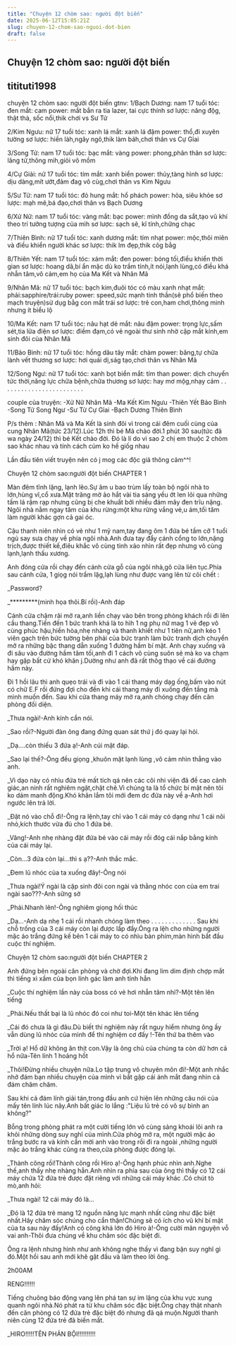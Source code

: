 ```yaml
---
title: "Chuyện 12 chòm sao: người đột biến"
date: 2025-06-12T15:05:21Z
slug: chuyen-12-chom-sao-nguoi-dot-bien
draft: false
---
```


## Chuyện 12 chòm sao: người đột biến

## titituti1998

chuyện 12 chòm sao: người đột biến
gtnv: 
1/Bạch Dương: nam 17 tuổi
tóc: đen
mắt: cam
power: mắt bắn ra tia lazer, tai cực thính
sơ lược: năng độg, thật thà, sốc nổi,thik chơi vs Sư Tử
 
 
2/Kim Ngưu: nữ 17 tuổi
tóc: xanh lá 
mắt: xanh lá đậm
power: thổ,đi xuyên tường
sơ lược: hiền làh,ngây ngô,thik làm báh,chơi thân vs Cự Gỉai
 
3/Song Tử: nam 17 tuổi
tóc: bạc
mắt: vàng
power: phong,phân thân
sơ lược: lãng tử,thông mih,giỏi võ mồm
 
 
4/Cự Giải: nữ 17 tuổi
tóc: tím
mắt: xanh biển
power: thủy,tàng hình
sơ lược: dịu dàng,mít ướt,đảm đag vô cùg,chơi thân vs Kim Ngưu
 
 
5/Sư Tử: nam 17 tuổi
tóc: đỏ hung
mắt: hổ phách
power: hỏa, siêu khỏe
sơ lược: mạh mẽ,bá đạo,chơi thân vs Bạch Dương
 
 
6/Xử Nữ: nam 17 tuổi
tóc: vàng
mắt: bạc
power: mình đồng da sắt,tạo vũ khí theo trí tưởng tượng của mìh
sơ lược: sạch sẽ, kĩ tính,chững chạc
 
 
7/Thiên Bình: nữ 17 tuổi
tóc: xanh dương
mắt: tím nhạt
power: mộc,thôi miên và điều khiển người khác
sơ lược: thik lm đẹp,thik côg bằg
 
 
8/Thiên Yết: nam 17 tuổi
tóc: xám
mắt: đen
power: bóng tối,điều khiển thời gian
sơ lược: hoang dã,bí ẩn mặc dù ko trầm tính,ít nói,lạnh lùng,có điều khá nhẫn tâm,vô cảm,em họ của Ma Kết và Nhân Mã
 
 
9/Nhân Mã: nữ 17 tuổi
tóc: bạch kim,đuôi tóc có màu xanh nhạt
mắt: phải:sapphire/trái:ruby
power: speed,sức mạnh tinh thần(sẽ phổ biến theo mạch truyện)sử dụg bằg con mắt trái
sơ lược: trẻ con,ham chơi,thông minh nhưng ít biểu lộ
 
 
10/Ma Kết: nam 17 tuổi
tóc: nâu hạt dẻ
mắt: nâu đậm
power: trọng lực,sấm sét,tia lửa điện
sơ lược: điềm đạm,có vẻ ngoài thư sinh nhờ cặp mắt kính,em sinh đôi của Nhân Mã
 
 
11/Bảo Bình: nữ 17 tuổi
tóc: hồng dâu tây
mắt: chàm
power: băng,tự chữa lành vết thương
sơ lược: hơi quái dị,ság tạo,chơi thân vs Nhân Mã
 
 
12/Song Ngư: nữ 17 tuổi
tóc: xanh bọt biển
mắt: tím than
power: dịch chuyển tức thời,năng lực chữa bệnh,chữa thương
sơ lược: hay mơ mộg,nhạy cảm
.
.
.
.
.
.
.
.
.
.
.
.
.
.
.
.
.
.
.
.
.
.
.
.
 
 
couple của truyện:
-Xử Nữ Nhân Mã
-Ma Kết Kim Ngưu
-Thiên Yết Bảo Bình
-Song Tử Song Ngư
-Sư Tử Cự Gỉai
-Bạch Dương Thiên Bình
 
 
P/s thêm : Nhân Mã và Ma Kết là sinh đôi vì trong cái đêm cuối cùng của cung Nhân Mã(tức 23/12).Lúc 12h thì bé Mã chào đời.1 phút 30 sau(tức đã wa ngày 24/12) thì bé Kết chào đời. Đó là lí do vì sao 2 chị em thuộc 2 chòm sao khác nhau và tính cách củm ko hề giốg nhau
 
Lần đầu tiên viết truyện nên có j mog các độc giả thông cảm^^!
 
 
 
 
Chuyện 12 chòm sao:người đột biến CHAPTER 1
 
 
Màn đêm tĩnh lặng, lạnh lẽo.Sự âm u bao trùm lấy toàn bộ ngôi nhà to lớn,hùng vĩ,cổ xưa.Mặt trăng mờ ảo hắt vài tia sáng yếu ớt len lỏi qua những tấm lá rậm rạp nhưng cũng bị che khuất bởi nhiều đám mây đen trĩu nặng. Ngôi nhà nằm ngay tâm của khu rừng:một khu rừng vắng vẻ,u ám,tối tăm làm người khác gợn cả gai óc.
 
Cậu thanh niên nhìn có vẻ như 1 mỹ nam,tay đang ôm 1 đứa bé tầm cỡ 1 tuổi ngủ say sưa chạy về phía ngôi nhà.Anh đưa tay đẩy cánh cổng to lớn,nặng trịch,được thiết kế,điêu khắc vô cùng tinh xảo nhìn rất đẹp nhưng vô cùng lạnh,lạnh thấu xương.
 
Anh đóng cửa rồi chạy đến cánh cửa gỗ của ngôi nhà,gõ cửa liên tục.Phía sau cánh cửa, 1 giọg nói trầm lặg,lạh lùng như được vang lên từ cõi chết :
 
_Password?
 
_*********(minh họa thôi.Bí rồi)-Anh đáp
 
Cánh cửa chậm rãi mở ra,anh liền chạy vào bên trong phòng khách rồi đi lên cầu thang.Tiến đến 1 bức tranh khá là to hìh 1 ng phụ nữ mag 1 vẻ đẹp vô cùng phúc hậu,hiền hòa,nhẹ nhàng và thanh khiết như 1 tiên nữ,anh kéo 1 viên gạch trên bức tường bên phải của bức tranh làm bức tranh dịch chuyển mở ra những bậc thang dẫn xuống 1 đường hầm bí mật.
Anh chạy xuống và đi sâu vào đường hầm tăm tối,anh đi 1 cách vô cùng suôn sẻ mà ko va chạm hay gặp bất cứ khó khăn j.Dường như anh đã rất thôg thạo về cái đường hầm này.
 
Đi 1 hồi lâu thì anh quẹo trái và đi vào 1 cái thang máy dạg ống,bấm vào nút có chữ E.F rồi đứng đợi cho đến khi cái thang máy đi xuống đến tầng mà mình muốn đến.
Sau khi cửa thang máy mở ra,anh chóng chạy đến căn phòng đối diện.
 
_Thưa ngài!-Anh kính cẩn nói.
 
_Sao rồi?-Người đàn ông đang đứng quan sát thứ j đó quay lại hỏi.
 
_Dạ....còn thiếu 3 đứa ạ!-Anh cúi mặt đáp.
 
_Sao lại thế?-Ông đều giọng ,khuôn mặt lạnh lùng ,vô cảm nhìn thẳng vào anh.
 
_Vì dạo này có nhìu đứa trẻ mất tích qá nên các côi nhi viện đã đề cao cảnh giác,an ninh rất nghiêm ngặt,chặt chẽ.Vì chúng ta là tổ chức bí mật nên tôi ko dám manh động.Khó khăn lắm tôi mới đem dc đứa này về ạ-Anh hơi ngước lên trả lời.
 
_Đặt nó vào chỗ đi!-Ông ra lệnh,tay chỉ vào 1 cái máy có dạng như 1 cái nôi nhỏ,kích thước vừa đủ cho 1 đứa bé.
 
_Vâng!-Anh nhẹ nhàng đặt đứa bé vào cái máy rồi đóg cái nắp bằng kính của cái máy lại.
 
 
_Còn...3 đứa còn lại...thì s ạ??-Anh thắc mắc.
 
_Đem lũ nhóc của ta xuống đây!-Ông nói
 
_Thưa ngài!Ý ngài là cặp sinh đôi con ngài và thằng nhóc con của em trai ngài sao???-Anh sững sờ 
 
 
_Phải.Nhanh lên!-Ông nghiêm giọng hối thúc
 
_Dạ...-Anh dạ nhẹ 1 cái rồi nhanh chóng làm theo
.
.
.
.
.
.
.
.
.
.
.
.
.
Sau khi chỗ trống của 3 cái máy còn lại được lắp đầy.Ông ra lệh cho những người mặc áo trắng đứng kế bên 1 cái máy to có nhìu bàn phím,màn hình bắt đầu cuộc thí nghiệm.
 
 
 
 
 
Chuyện 12 chòm sao:người đột biến CHAPTER 2
 
 
Anh đứng bên ngoài căn phòng và chờ đợi.Khi đang lim dim định chợp mắt thì tiếng xì xầm của bọn lính gác làm anh tỉnh hẳn
 
 
_Cuộc thí nghiệm lần này của boss có vẻ hơi nhẫn tâm nhỉ?-Một tên lên tiếng
 
_Phải.Nếu thất bại là lũ nhóc đó coi như toi-Một tên khác lên tiếng
 
_Cái đó chưa là gì đâu.Dù biết thí nghiệm này rất nguy hiểm nhưng ông ấy vẫn dùng lũ nhóc của mình để thí nghiệm cơ đấy !-Tên thứ ba thêm vào
 
_Trời ạ! Hổ dữ không ăn thịt con.Vậy là ông chủ của chúng ta còn dữ hơn cả hổ nữa-Tên lính 1 hoảng hốt
 
_Thôi!Đừng nhiều chuyện nữa.Lo tập trung vô chuyên môn đi!-Một anh nhắc nhở đám bạn nhiều chuyện của mình vì bắt gặp cái ánh mắt đang nhìn cả đám chăm chăm.
 
 
Sau khi cả đám lính giải tán,trong đầu anh cứ hiện lên những câu nói của mấy tên lính lúc nãy.Anh bất giác lo lắng :"Liệu lũ trẻ có vô sự bình an không?"
 
Bỗng trong phòng phát ra một cười tiếng lớn vô cùng sảng khoái lôi anh ra khỏi những dòng suy nghĩ của mình.Cửa phòg mở ra, một người mặc áo trắng bước ra và kính cẩn mời anh vào trong rồi đi ra ngoài ,những người mặc áo trắng khác cũng ra theo,cửa phòng được đóng lại.
 
_Thành công rồi!Thành công rồi Hiro ạ!-Ông hạnh phúc nhìn anh.Nghe thế,anh thấy nhẹ nhàng hẳn.Anh nhìn ra phía sau của ông thì thấy có 12 cái máy chứa 12 đứa trẻ được đặt riêng với những cái máy khác .Có chút tò mò,anh hỏi:
 
_Thưa ngài! 12 cái máy đó là...
 
_Đó là 12 đứa trẻ mang 12 nguồn năng lực mạnh nhất cũng như đặc biệt nhất.Hãy chăm sóc chúng cho cẩn thận!Chúng sẽ có ích cho vũ khí bí mật của ta sau này đấy!Anh có công khá lớn đó Hiro à!-Ông cười mãn nguyện vỗ vai anh-Thôi đưa chúng về khu chăm sóc đặc biệt đi.
 
Ông ra lệnh nhưng hình như anh không nghe thấy vì đang bận suy nghĩ gì đó.Một hồi sau anh mới khẽ gật đầu và làm theo lời ông.
 
 
2h00AM
 
RENG!!!!!!
 
Tiếng chuông báo động vang lên phá tan sự im lặng của khu vực xung quanh ngôi nhà.Nó phát ra từ khu chăm sóc đặc biệt.Ông chạy thật nhanh đến căn phòng có 12 đứa trẻ đặc biệt đó nhưng đã qá muộn.Người thanh niên cùng 12 đứa trẻ đã biến mất.
 
 
_HIRO!!!!!TÊN PHẢN BỘI!!!!!!!!!!